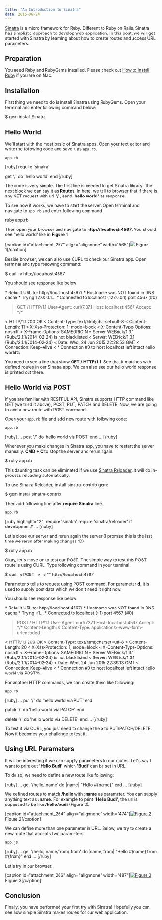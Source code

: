 ```yaml
---
title: "An Introduction to Sinatra"
date: 2015-06-24
---
```


[Sinatra](http://www.sinatrarb.com/) is a micro framework for Ruby. Different to Ruby on Rails, Sinatra has simplistic approach to develop web application. In this post, we will get started with Sinatra by learning about how to create routes and access URL parameters.

## Preparation

You need Ruby and RubyGems installed. Please check out [How to Install Ruby](http://budiirawan.com/install-ruby-rails-mac/ "How to Install Ruby on Rails on Mac") if you are on Mac.

## Installation

First thing we need to do is install Sinatra using RubyGems. Open your terminal and enter following command below:

$ gem install Sinatra

## Hello World

We'll start with the most basic of Sinatra apps. Open your text editor and write the following code and save it as `app.rb`.

`app.rb`

\[ruby\] require 'sinatra'

get '/' do 'hello world' end \[/ruby\]

The code is very simple. The first line is needed to get Sinatra library. The next block we can say it as **Routes**. In here, we tell to browser that if there is any GET request with url **'/'**, send **'hello world'** as response.

To see how it works, we have to start the server. Open terminal and navigate to `app.rb` and enter following command

ruby app.rb

Then open your browser and navigate to **http://localhost:4567**. You should see 'hello world' like in **Figure 1**

\[caption id="attachment\_257" align="alignnone" width="565"\][![](images/sinatra-hello-world.jpg)](http://budiirawan.com/wp-content/uploads/2015/06/sinatra-hello-world.jpg) Figure 1\[/caption\]

Beside browser, we can also use CURL to check our Sinatra app. Open terminal and type following command:

$ curl -v http://localhost:4567

You should see response like below

\* Rebuilt URL to: http://localhost:4567/
\* Hostname was NOT found in DNS cache
\*   Trying 127.0.0.1...
\* Connected to localhost (127.0.0.1) port 4567 (#0)
> GET / HTTP/1.1
> User-Agent: curl/7.37.1
> Host: localhost:4567
> Accept: \*/\*
>
< HTTP/1.1 200 OK
< Content-Type: text/html;charset=utf-8
< Content-Length: 11
< X-Xss-Protection: 1; mode=block
< X-Content-Type-Options: nosniff
< X-Frame-Options: SAMEORIGIN
\* Server WEBrick/1.3.1 (Ruby/2.1.1/2014-02-24) is not blacklisted
< Server: WEBrick/1.3.1 (Ruby/2.1.1/2014-02-24)
< Date: Wed, 24 Jun 2015 22:28:53 GMT
< Connection: Keep-Alive
<
\* Connection #0 to host localhost left intact
hello world%

You need to see a line that show **GET / HTTP/1.1**. See that it matches with defined routes in our Sinatra app. We can also see our hello world response is printed out there.

## Hello World via POST

If you are familiar with RESTFUL API, Sinatra supports HTTP command like GET (we tried it above), POST, PUT, PATCH and DELETE. Now, we are going to add a new route with POST command.

Open your `app.rb` file and add new route with following code:

`app.rb`

\[ruby\] ... post '/' do 'hello world via POST' end ... \[/ruby\]

Whenever you make changes in Sinatra app, you have to restart the server manually. **CMD + C** to stop the server and rerun again.

$ ruby app.rb

This daunting task can be eliminated if we use [Sinatra Reloader](http://www.sinatrarb.com/contrib/reloader). It will do in-process reloading automatically.

To use Sinatra Reloader, install sinatra-contrib gem:

$ gem install sinatra-contrib

Then add following line after **require Sinatra** line.

`app.rb`

\[ruby highlight="2"\] require 'sinatra' require 'sinatra/reloader' if development? ... \[/ruby\]

Let's close our server and rerun again the server (I promise this is the last time we rerun after making changes :D)

$ ruby app.rb

Okay, let's move on to test our POST. The simple way to test this POST route is using CURL. Type following command in your terminal.

$ curl -x POST -v -d "" http://localhost:4567

Parameter **x** tells to request using POST command. For parameter **d**, it is used to supply post data which we don't need it right now.

You should see response like below:

\* Rebuilt URL to: http://localhost:4567/
\* Hostname was NOT found in DNS cache
\*   Trying ::1...
\* Connected to localhost (::1) port 4567 (#0)
> POST / HTTP/1.1
> User-Agent: curl/7.37.1
> Host: localhost:4567
> Accept: \*/\*
> Content-Length: 0
> Content-Type: application/x-www-form-urlencoded
>
< HTTP/1.1 200 OK
< Content-Type: text/html;charset=utf-8
< Content-Length: 20
< X-Xss-Protection: 1; mode=block
< X-Content-Type-Options: nosniff
< X-Frame-Options: SAMEORIGIN
\* Server WEBrick/1.3.1 (Ruby/2.1.1/2014-02-24) is not blacklisted
< Server: WEBrick/1.3.1 (Ruby/2.1.1/2014-02-24)
< Date: Wed, 24 Jun 2015 22:39:13 GMT
< Connection: Keep-Alive
<
\* Connection #0 to host localhost left intact
hello world via POST%

For another HTTP commands, we can create them like following:

`app.rb`

\[ruby\] ... put '/' do 'hello world via PUT' end

patch '/' do 'hello world via PATCH' end

delete '/' do 'hello world via DELETE' end ... \[/ruby\]

To test it via CURL, you just need to change the **x** to PUT/PATCH/DELETE. Now it becomes your challenge to test it.

## Using URL Parameters

It will be interesting if we can supply parameters to our routes. Let's say I want to print out **'Hello Budi'** which **'Budi'** can be set in URL.

To do so, we need to define a new route like following:

\[ruby\] ... get '/hello/:name' do |name| "Hello #{name}" end ... \[/ruby\]

We defined routes to match **/hello** with **:name** as parameter. You can supply anything text as **:name**. For example to print **'Hello Budi'**, the url is supposed to be like **/hello/budi** (Figure 2).

\[caption id="attachment\_264" align="alignnone" width="474"\][![Figure 2](images/sinatra-hello-budi.jpg)](http://budiirawan.com/wp-content/uploads/2015/06/sinatra-hello-budi.jpg) Figure 2\[/caption\]

We can define more than one parameter in URL. Below, we try to create a new route that accepts two parameters

`app.js`

\[ruby\] ... get '/hello/:name/from/:from' do |name, from| "Hello #{name} from #{from}" end ... \[/ruby\]

Let's try in our browser.

\[caption id="attachment\_266" align="alignnone" width="487"\][![Figure 3](images/sinatra-hello-budi-dimas.jpg)](http://budiirawan.com/wp-content/uploads/2015/06/sinatra-hello-budi-dimas.jpg) Figure 3\[/caption\]

## Conclusion

Finally, you have performed your first try with Sinatra! Hopefully you can see how simple Sinatra makes routes for our web application.

